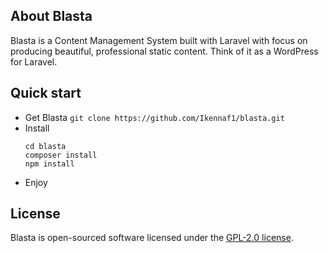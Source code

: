 ## About Blasta

Blasta is a Content Management System built with Laravel with focus on producing beautiful, professional static content. Think of it as a WordPress for Laravel.

<!-- Blasta is accessible, powerful, and provides tools required for large, robust content management. -->

## Quick start
- Get Blasta `git clone https://github.com/Ikennaf1/blasta.git`
- Install
  ```
  cd blasta
  composer install
  npm install
  ```
- Enjoy

## License

Blasta is open-sourced software licensed under the [GPL-2.0 license](https://www.gnu.org/licenses/old-licenses/gpl-2.0.en.html).
